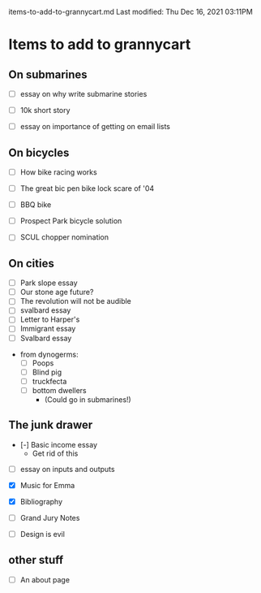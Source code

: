 items-to-add-to-grannycart.md
Last modified: Thu Dec 16, 2021  03:11PM

# Items to add to grannycart


## On submarines
* [ ] essay on why write submarine stories
* [ ] 10k short story
* [ ] essay on importance of getting on email lists


## On bicycles
* [ ] How bike racing works
* [ ] The great bic pen bike lock scare of '04
* [ ] BBQ bike
* [ ] Prospect Park bicycle solution
* [ ] SCUL chopper nomination


## On cities
* [ ] Park slope essay
* [ ] Our stone age future?
* [ ] The revolution will not be audible
* [ ] svalbard essay
* [ ] Letter to Harper's
* [ ] Immigrant essay
* [ ] Svalbard essay
* from dynogerms:
	* [ ] Poops
	* [ ] Blind pig
	* [ ] truckfecta
	* [ ] bottom dwellers
		* (Could go in submarines!)


## The junk drawer
* [-] Basic income essay
	* Get rid of this
* [ ] essay on inputs and outputs
* [X] Music for Emma
* [X] Bibliography
* [ ] Grand Jury Notes
* [ ] Design is evil


## other stuff
* [ ] An about page


